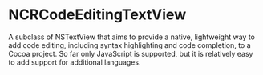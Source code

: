 NCRCodeEditingTextView
======================
A subclass of NSTextView that aims to provide a native, lightweight way to add code editing, including syntax highlighting and code completion, to a Cocoa project. So far only JavaScript is supported, but it is relatively easy to add support for additional languages.

